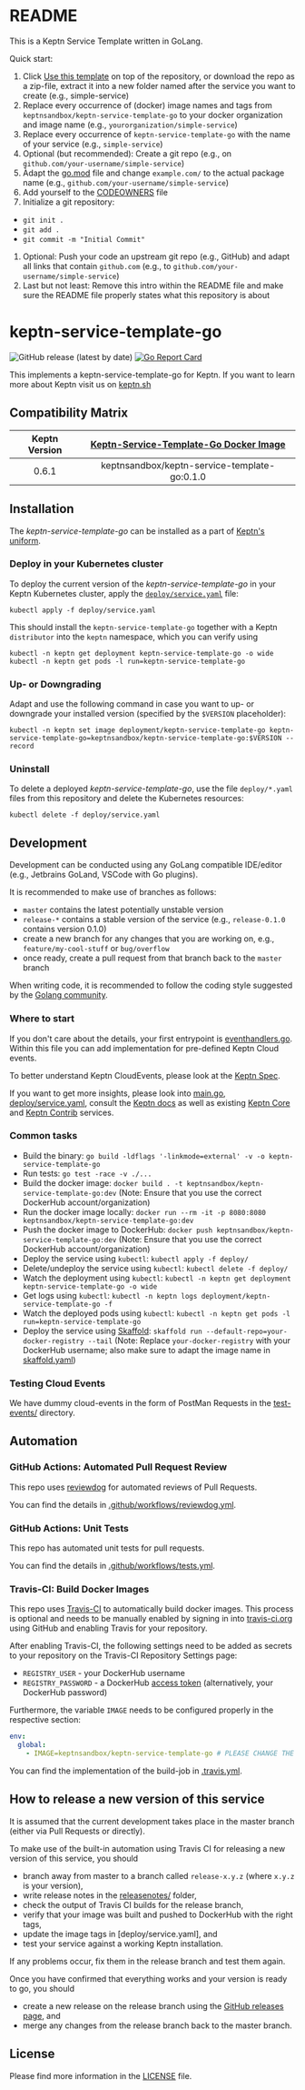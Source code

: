 # README

This is a Keptn Service Template written in GoLang. 

Quick start:

1. Click [Use this template](https://github.com/keptn-sandbox/keptn-service-template-go/generate) on top of the repository, or download the repo as a zip-file, extract it into a new folder named after the service you want to create (e.g., simple-service) 
1. Replace every occurrence of (docker) image names and tags from `keptnsandbox/keptn-service-template-go` to your docker organization and image name (e.g., `yourorganization/simple-service`)
1. Replace every occurrence of `keptn-service-template-go` with the name of your service (e.g., `simple-service`)
1. Optional (but recommended): Create a git repo (e.g., on `github.com/your-username/simple-service`)
1. Àdapt the [go.mod](go.mod) file and change `example.com/` to the actual package name (e.g., `github.com/your-username/simple-service`)
1. Add yourself to the [CODEOWNERS](CODEOWNERS) file
1. Initialize a git repository: 
  * `git init .`
  * `git add .`
  * `git commit -m "Initial Commit"`
1. Optional: Push your code an upstream git repo (e.g., GitHub) and adapt all links that contain `github.com` (e.g., to `github.com/your-username/simple-service`)
1. Last but not least: Remove this intro within the README file and make sure the README file properly states what this repository is about

# keptn-service-template-go
![GitHub release (latest by date)](https://img.shields.io/github/v/release/keptn-sandbox/keptn-service-template-go)
[![Go Report Card](https://goreportcard.com/badge/github.com/keptn-sandbox/keptn-service-template-go)](https://goreportcard.com/report/github.com/keptn-sandbox/keptn-service-template-go)

This implements a keptn-service-template-go for Keptn. If you want to learn more about Keptn visit us on [keptn.sh](https://keptn.sh)

## Compatibility Matrix

| Keptn Version    | [Keptn-Service-Template-Go Docker Image](https://hub.docker.com/r/keptnsandbox/keptn-service-template-go/tags) |
|:----------------:|:----------------------------------------:|
|       0.6.1      | keptnsandbox/keptn-service-template-go:0.1.0 |

## Installation

The *keptn-service-template-go* can be installed as a part of [Keptn's uniform](https://keptn.sh).

### Deploy in your Kubernetes cluster

To deploy the current version of the *keptn-service-template-go* in your Keptn Kubernetes cluster, apply the [`deploy/service.yaml`](deploy/service.yaml) file:

```console
kubectl apply -f deploy/service.yaml
```

This should install the `keptn-service-template-go` together with a Keptn `distributor` into the `keptn` namespace, which you can verify using

```console
kubectl -n keptn get deployment keptn-service-template-go -o wide
kubectl -n keptn get pods -l run=keptn-service-template-go
```

### Up- or Downgrading

Adapt and use the following command in case you want to up- or downgrade your installed version (specified by the `$VERSION` placeholder):

```console
kubectl -n keptn set image deployment/keptn-service-template-go keptn-service-template-go=keptnsandbox/keptn-service-template-go:$VERSION --record
```

### Uninstall

To delete a deployed *keptn-service-template-go*, use the file `deploy/*.yaml` files from this repository and delete the Kubernetes resources:

```console
kubectl delete -f deploy/service.yaml
```

## Development

Development can be conducted using any GoLang compatible IDE/editor (e.g., Jetbrains GoLand, VSCode with Go plugins).

It is recommended to make use of branches as follows:

* `master` contains the latest potentially unstable version
* `release-*` contains a stable version of the service (e.g., `release-0.1.0` contains version 0.1.0)
* create a new branch for any changes that you are working on, e.g., `feature/my-cool-stuff` or `bug/overflow`
* once ready, create a pull request from that branch back to the `master` branch

When writing code, it is recommended to follow the coding style suggested by the [Golang community](https://github.com/golang/go/wiki/CodeReviewComments).

### Where to start

If you don't care about the details, your first entrypoint is [eventhandlers.go](eventhandlers.go). Within this file 
 you can add implementation for pre-defined Keptn Cloud events.
 
To better understand Keptn CloudEvents, please look at the [Keptn Spec](https://github.com/keptn/spec).
 
If you want to get more insights, please look into [main.go](main.go), [deploy/service.yaml](deploy/service.yaml),
 consult the [Keptn docs](https://keptn.sh/docs/) as well as existing [Keptn Core](https://github.com/keptn/keptn) and
 [Keptn Contrib](https://github.com/keptn-contrib/) services.

### Common tasks

* Build the binary: `go build -ldflags '-linkmode=external' -v -o keptn-service-template-go`
* Run tests: `go test -race -v ./...`
* Build the docker image: `docker build . -t keptnsandbox/keptn-service-template-go:dev` (Note: Ensure that you use the correct DockerHub account/organization)
* Run the docker image locally: `docker run --rm -it -p 8080:8080 keptnsandbox/keptn-service-template-go:dev`
* Push the docker image to DockerHub: `docker push keptnsandbox/keptn-service-template-go:dev` (Note: Ensure that you use the correct DockerHub account/organization)
* Deploy the service using `kubectl`: `kubectl apply -f deploy/`
* Delete/undeploy the service using `kubectl`: `kubectl delete -f deploy/`
* Watch the deployment using `kubectl`: `kubectl -n keptn get deployment keptn-service-template-go -o wide`
* Get logs using `kubectl`: `kubectl -n keptn logs deployment/keptn-service-template-go -f`
* Watch the deployed pods using `kubectl`: `kubectl -n keptn get pods -l run=keptn-service-template-go`
* Deploy the service using [Skaffold](https://skaffold.dev/): `skaffold run --default-repo=your-docker-registry --tail` (Note: Replace `your-docker-registry` with your DockerHub username; also make sure to adapt the image name in [skaffold.yaml](skaffold.yaml))


### Testing Cloud Events

We have dummy cloud-events in the form of PostMan Requests in the [test-events/](test-events/) directory.

## Automation

### GitHub Actions: Automated Pull Request Review

This repo uses [reviewdog](https://github.com/reviewdog/reviewdog) for automated reviews of Pull Requests. 

You can find the details in [.github/workflows/reviewdog.yml](.github/workflows/reviewdog.yml).

### GitHub Actions: Unit Tests

This repo has automated unit tests for pull requests. 

You can find the details in [.github/workflows/tests.yml](.github/workflows/tests.yml).

### Travis-CI: Build Docker Images

This repo uses [Travis-CI](https://travis-ci.org) to automatically build docker images. This process is optional and needs to be manually 
enabled by signing in into [travis-ci.org](https://travis-ci.org) using GitHub and enabling Travis for your repository.

After enabling Travis-CI, the following settings need to be added as secrets to your repository on the Travis-CI Repository Settings page:

* `REGISTRY_USER` - your DockerHub username
* `REGISTRY_PASSWORD` - a DockerHub [access token](https://hub.docker.com/settings/security) (alternatively, your DockerHub password)

Furthermore, the variable `IMAGE` needs to be configured properly in the respective section:
```yaml
env:
  global:
    - IMAGE=keptnsandbox/keptn-service-template-go # PLEASE CHANGE THE IMAGE NAME!!!
```
You can find the implementation of the build-job in [.travis.yml](.travis.yml).

## How to release a new version of this service

It is assumed that the current development takes place in the master branch (either via Pull Requests or directly).

To make use of the built-in automation using Travis CI for releasing a new version of this service, you should

* branch away from master to a branch called `release-x.y.z` (where `x.y.z` is your version),
* write release notes in the [releasenotes/](releasenotes/) folder,
* check the output of Travis CI builds for the release branch, 
* verify that your image was built and pushed to DockerHub with the right tags,
* update the image tags in [deploy/service.yaml], and
* test your service against a working Keptn installation.

If any problems occur, fix them in the release branch and test them again.

Once you have confirmed that everything works and your version is ready to go, you should

* create a new release on the release branch using the [GitHub releases page](https://github.com/keptn-sandbox/keptn-service-template-go/releases), and
* merge any changes from the release branch back to the master branch.

## License

Please find more information in the [LICENSE](LICENSE) file.
